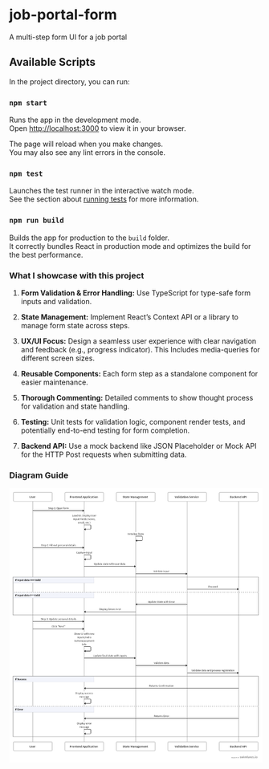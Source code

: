 # job-portal-form

A multi-step form UI for a job portal

## Available Scripts

In the project directory, you can run:

### `npm start`

Runs the app in the development mode.\
Open [http://localhost:3000](http://localhost:3000) to view it in your browser.

The page will reload when you make changes.\
You may also see any lint errors in the console.

### `npm test`

Launches the test runner in the interactive watch mode.\
See the section about [running tests](https://facebook.github.io/create-react-app/docs/running-tests) for more information.

### `npm run build`

Builds the app for production to the `build` folder.\
It correctly bundles React in production mode and optimizes the build for the best performance.

### What I showcase with this project

1. **Form Validation & Error Handling:** Use TypeScript for type-safe form inputs and validation.

2. **State Management:** Implement React’s Context API or a library to manage form state across steps.

3. **UX/UI Focus:** Design a seamless user experience with clear navigation and feedback (e.g., progress indicator). This Includes media-queries for different screen sizes.

4. **Reusable Components:** Each form step as a standalone component for easier maintenance.

5. **Thorough Commenting:** Detailed comments to show thought process for validation and state handling.

6. **Testing:** Unit tests for validation logic, component render tests, and potentially end-to-end testing for form completion.

7. **Backend API:** Use a mock backend like JSON Placeholder or Mock API for the HTTP Post requests when submitting data.

### Diagram Guide

![Alt text](public/multi-step-form-graph.png)
